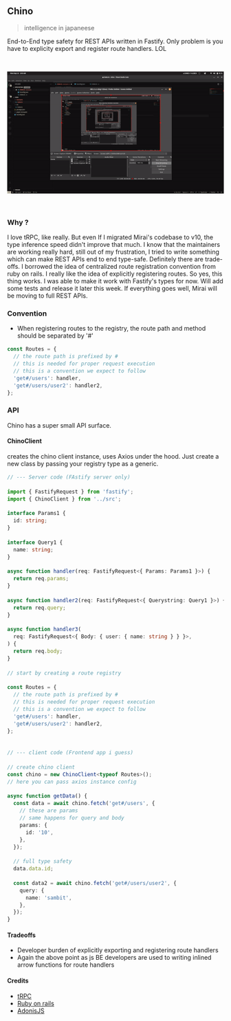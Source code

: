 ## Chino
> intelligence in japaneese

End-to-End type safety for REST APIs written in Fastify. Only problem is you have to explicity export and register route handlers. LOL

<br/>

<p align="center">
    <img src="https://raw.githubusercontent.com/soulsam480/my-static-assets/master/ezgif.com-gif-maker.gif" alt="Demo" />  
</p>

<br/>

### Why ?
I love tRPC, like really. But even If I migrated Mirai's codebase to v10, the type inference speed didn't improve that much. I know that the maintainers are working really hard, still out of my frustration, I tried to write something which can make REST APIs end to end type-safe. Definitely there are trade-offs. I borrowed the idea of centralized route registration convention from ruby on rails. I really like the idea of explicitly registering routes. So yes, this thing works. I was able to make it work with Fastify's types for now. Will add some tests and release it later this week. If everything goes well, Mirai will be moving to full REST APIs.


### Convention
- When registering routes to the registry, the route path and method should be separated by '#'
```ts
const Routes = {
  // the route path is prefixed by #
  // this is needed for proper request execution
  // this is a convention we expect to follow
  'get#/users': handler,
  'get#/users/user2': handler2,
};
```

### API
Chino has a super small API surface.

#### ChinoClient
creates the chino client instance, uses Axios under the hood. Just create a new class by passing your registry type as a generic.
```ts
// --- Server code (FAstify server only)

import { FastifyRequest } from 'fastify';
import { ChinoClient } from '../src';

interface Params1 {
  id: string;
}

interface Query1 {
  name: string;
}

async function handler(req: FastifyRequest<{ Params: Params1 }>) {
  return req.params;
}

async function handler2(req: FastifyRequest<{ Querystring: Query1 }>) {
  return req.query;
}

async function handler3(
  req: FastifyRequest<{ Body: { user: { name: string } } }>,
) {
  return req.body;
}

// start by creating a route registry

const Routes = {
  // the route path is prefixed by #
  // this is needed for proper request execution
  // this is a convention we expect to follow
  'get#/users': handler,
  'get#/users/user2': handler2,
};


// --- client code (Frontend app i guess) 

// create chino client
const chino = new ChinoClient<typeof Routes>();
// here you can pass axios instance config

async function getData() {
  const data = await chino.fetch('get#/users', {
    // these are params
    // same happens for query and body
    params: {
      id: '10',
    },
  });

  // full type safety
  data.data.id;

  const data2 = await chino.fetch('get#/users/user2', {
    query: {
      name: 'sambit',
    },
  });
}
```

#### Tradeoffs
- Developer burden of explicitly exporting and registering route handlers
- Again the above point as js BE developers are used to writing inlined arrow functions for route handlers

#### Credits
- [tRPC](https://trpc.io)
- [Ruby on rails](https://rubyonrails.org/)
- [AdonisJS](https://adonisjs.com/)